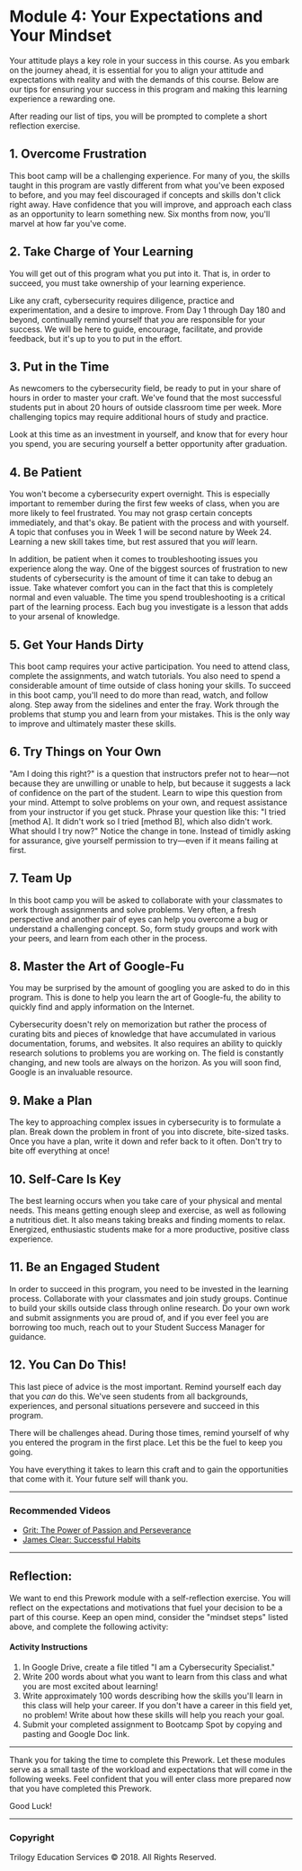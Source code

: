 # Module 4: Your Expectations and Your Mindset

Your attitude plays a key role in your success in this course. As you embark on the journey ahead, it is essential for you to align your attitude and expectations with reality and with the demands of this course. Below are our tips for ensuring your success in this program and making this learning experience a rewarding one. 

After reading our list of tips, you will be prompted to complete a short reflection exercise. 

## 1. Overcome Frustration

This boot camp will be a challenging experience. For many of you, the skills taught in this program are vastly different from what you've been exposed to before, and you may feel discouraged if concepts and skills don't click right away. Have confidence that you will improve, and approach each class as an opportunity to learn something new. Six months from now, you'll marvel at how far you've come. 

## 2. Take Charge of Your Learning

You will get out of this program what you put into it. That is, in order to succeed, you must take ownership of your learning experience. 

Like any craft, cybersecurity requires diligence, practice and experimentation, and a desire to improve. From Day 1 through Day 180 and beyond, continually remind yourself that *you* are responsible for your success. We will be here to guide, encourage, facilitate, and provide feedback, but it's up to you to put in the effort.

## 3. Put in the Time

As newcomers to the cybersecurity field, be ready to put in your share of hours in order to master your craft. We've found that the most successful students put in about 20 hours of outside classroom time per week. More challenging topics may require additional hours of study and practice. 

Look at this time as an investment in yourself, and know that for every hour you spend, you are securing yourself a better opportunity after graduation. 

## 4. Be Patient

You won't become a cybersecurity expert overnight. This is especially important to remember during the first few weeks of class, when you are more likely to feel frustrated. You may not grasp certain concepts immediately, and that's okay. Be patient with the process and with yourself. A topic that confuses you in Week 1 will be second nature by Week 24. Learning a new skill takes time, but rest assured that you *will* learn.

In addition, be patient when it comes to troubleshooting issues you experience along the way. One of the biggest sources of frustration to new students of cybersecurity is the amount of time it can take to debug an issue. Take whatever comfort you can in the fact that this is completely normal and even valuable. The time you spend troubleshooting is a critical part of the learning process. Each bug you investigate is a lesson that adds to your arsenal of knowledge. 

## 5. Get Your Hands Dirty 

This boot camp requires your active participation. You need to attend class, complete the assignments, and watch tutorials. You also need to spend a considerable amount of time outside of class honing your skills. To succeed in this boot camp, you'll need to do more than read, watch, and follow along. Step away from the sidelines and enter the fray. Work through the problems that stump you and learn from your mistakes. This is the only way to improve and ultimately master these skills.

## 6. Try Things on Your Own

"Am I doing this right?" is a question that instructors prefer not to hear—not because they are unwilling or unable to help, but because it suggests a lack of confidence on the part of the student. Learn to wipe this question from your mind. Attempt to solve problems on your own, and request assistance from your instructor if you get stuck. Phrase your question like this: "I tried [method A]. It didn't work so I tried [method B], which also didn't work. What should I try now?" Notice the change in tone. Instead of timidly asking for assurance, give yourself permission to try—even if it means failing at first. 

## 7. Team Up 

In this boot camp you will be asked to collaborate with your classmates to work through assignments and solve problems. Very often, a fresh perspective and another pair of eyes can help you overcome a bug or understand a challenging concept. So, form study groups and work with your peers, and learn from each other in the process.

## 8. Master the Art of Google-Fu

You may be surprised by the amount of googling you are asked to do in this program. This is done to help you learn the art of Google-fu, the ability to quickly find and apply information on the Internet. 

Cybersecurity doesn't rely on memorization but rather the process of curating bits and pieces of knowledge that have accumulated in various documentation, forums, and websites. It also requires an ability to quickly research solutions to problems you are working on. The field is constantly changing, and new tools are always on the horizon. As you will soon find, Google is an invaluable resource. 

## 9. Make a Plan

The key to approaching complex issues in cybersecurity is to formulate a plan. Break down the problem in front of you into discrete, bite-sized tasks. Once you have a plan, write it down and refer back to it often. Don't try to bite off everything at once! 

## 10. Self-Care Is Key

The best learning occurs when you take care of your physical and mental needs. This means getting enough sleep and exercise, as well as following a nutritious diet. It also means taking breaks and finding moments to relax. Energized, enthusiastic students make for a more productive, positive class experience. 

## 11. Be an Engaged Student

In order to succeed in this program, you need to be invested in the learning process. Collaborate with your classmates and join study groups. Continue to build your skills outside class through online research. Do your own work and submit assignments you are proud of, and if you ever feel you are borrowing too much, reach out to your Student Success Manager for guidance. 

## 12. You Can Do This!

This last piece of advice is the most important. Remind yourself each day that you _can_ do this. We've seen students from all backgrounds, experiences, and personal situations persevere and succeed in this program.

There will be challenges ahead. During those times, remind yourself of why you entered the program in the first place. Let this be the fuel to keep you going.

You have everything it takes to learn this craft and to gain the opportunities that come with it. Your future self will thank you. 

------

### Recommended Videos

- [Grit: The Power of Passion and Perseverance](https://www.ted.com/talks/angela_lee_duckworth_grit_the_power_of_passion_and_perseverance?language=en)
- [James Clear: Successful Habits](https://www.youtube.com/watch?v=ZEuAgHFohVI)

---

## Reflection: 

We want to end this Prework module with a self-reflection exercise. You will reflect on the expectations and motivations that fuel your decision to be a part of this course. Keep an open mind, consider the "mindset steps" listed above, and complete the following activity: 

#### Activity Instructions

1. In Google Drive, create a file titled "I am a Cybersecurity Specialist."
2. Write 200 words about what you want to learn from this class and what you are most excited about learning!
3. Write approximately 100 words describing how the skills you'll learn in this class will help your career. If you don't have a career in this field yet, no problem! Write about how these skills will help you reach your goal.
4. Submit your completed assignment to Bootcamp Spot by copying and pasting and Google Doc link. 

---

Thank you for taking the time to complete this Prework. Let these modules serve as a small taste of the workload and expectations that will come in the following weeks. Feel confident that you will enter class more prepared now that you have completed this Prework.

Good Luck!

--------------------



### Copyright

Trilogy Education Services © 2018. All Rights Reserved.